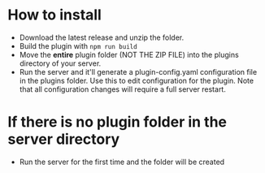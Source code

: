 # How to install
- Download the latest release and unzip the folder.
- Build the plugin with `npm run build`
- Move the **entire** plugin folder (NOT THE ZIP FILE) into the plugins directory of your server.
- Run the server and it'll generate a plugin-config.yaml configuration file in the plugins folder. Use this to edit configuration for the plugin. Note that all configuration changes will require a full server restart.

# If there is no plugin folder in the server directory
- Run the server for the first time and the folder will be created
